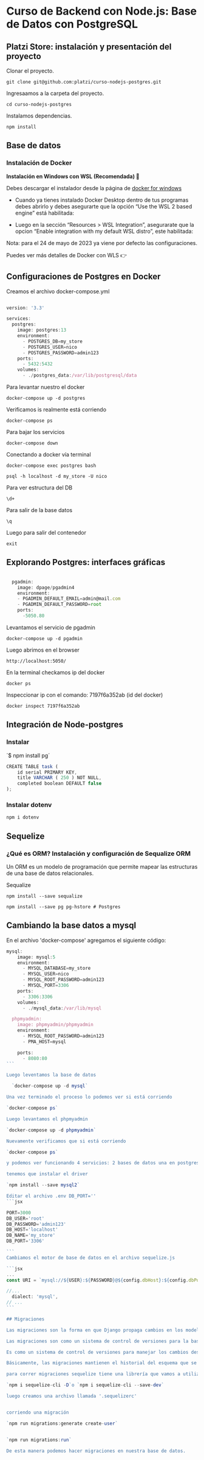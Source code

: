 # Curso de Backend con Node.js: Base de Datos con PostgreSQL

## Platzi Store: instalación y presentación del proyecto

Clonar el proyecto.

  `git clone git@github.com:platzi/curso-nodejs-postgres.git`

Ingresaamos a la carpeta del proyecto.

  `cd curso-nodejs-postgres`

  Instalamos dependencias.

  `npm install`

## Base de datos

### Instalación de Docker

**Instalación en Windows con WSL (Recomendada) 🐧**

Debes descargar el instalador desde la página de [docker for windows](https://docs.docker.com/desktop/install/windows-install/)

- Cuando ya tienes instalado Docker Desktop dentro de tus programas debes abrirlo y debes asegurarte que la opción “Use the WSL 2 based engine” está habilitada:

- Luego en la sección “Resources > WSL Integration”, asegurarate que la opcion “Enable integration with my default WSL distro”, este habilitada:

Nota: para el 24 de mayo de 2023 ya viene por defecto las configuraciones.

Puedes ver más detalles de Docker con WLS 👉 [](https://docs.docker.com/desktop/wsl/)


## Configuraciones de Postgres en Docker


Creamos el archivo docker-compose.yml

```jsx

version: '3.3'

services:
  postgres:
    image: postgres:13
    environment:
      - POSTGRES_DB=my_store
      - POSTGRES_USER=nico
      - POSTGRES_PASSWORD=admin123
    ports:
      - 5432:5432
    volumes:
      - ./postgres_data:/var/lib/postgresql/data


```

Para levantar nuestro el docker

 `docker-compose up -d postgres`

Verificamos is realmente está corriendo

  `docker-compose ps`

  Para bajar los servicios

  `docker-compose down`

Conectando a docker vía terminal

  `docker-compose exec postgres bash`

  `psql -h localhost -d my_store -U nico`

 Para ver estructura del DB

  `\d+`

  Para salir de la base datos

  `\q`
  
  Luego para salir del contenedor

  `exit`


## Explorando Postgres: interfaces gráficas

```jsx

  pgadmin:
    image: dpage/pgadmin4
    environment:
    - PGADMIN_DEFAULT_EMAIL=admin@mail.com
    - PGADMIN_DEFAULT_PASSWORD=root
    ports:
      -5050.80

```

Levantamos el servicio de pgadmin

  `docker-compose up -d pgadmin`

Luego abrimos en el browser 

`http://localhost:5050/`

En la terminal checkamos ip del docker 

`docker ps`

Inspeccionar ip con el comando: 7197f6a352ab (id del docker)

`docker inspect 7197f6a352ab`


## Integración de Node-postgres

### Instalar

´$ npm install pg´

```jsx
CREATE TABLE task (
	id serial PRIMARY KEY,
	title VARCHAR ( 250 ) NOT NULL,
	completed boolean DEFAULT false
);
```

### Instalar dotenv

`npm i dotenv`


## Sequelize

### ¿Qué es ORM? Instalación y configuración de Sequalize ORM

Un ORM es un modelo de programación que permite mapear las estructuras de una base de datos relacionales.

Sequalize

 `npm install --save sequalize`

 `npm install --save pg pg-hstore # Postgres`


## Cambiando la base datos a mysql

En el archivo 'docker-compose' agregamos el siguiente código:

````jsx
mysql:
    image: mysql:5
    environment:
      - MYSQL_DATABASE=my_store
      - MYSQL_USER=nico
      - MYSQL_ROOT_PASSWORD=admin123
      - MYSQL_PORT=3306
    ports:
      - 3306:3306
    volumes:
      - ./mysql_data:/var/lib/mysql

  phpmyadmin:
    image: phpmyadmin/phpmyadmin
    environment:
      - MYSQL_ROOT_PASSWORD=admin123
      - PMA_HOST=mysql

    ports:
      - 8080:80
```

Luego leventamos la base de datos

  `docker-compose up -d mysql`

Una vez terminado el proceso lo podemos ver si está corriendo

`docker-compose ps`

Luego levantamos el phpmyadmin

`docker-compose up -d phpmyadmin`

Nuevamente verificamos que si está corriendo

`docker-compose ps`

y podemos ver funcionando 4 servicios: 2 bases de datos una en postgres y otra en msql Ademas tenemos 2 motores graficos uno en pgadmin y otro en phpmyadmin.

tenemos que instalar el driver

`npm install --save mysql2`

Editar el archivo .env DB_PORT=''
```jsx

PORT=3000
DB_USER='root'
DB_PASSWORD='admin123'
DB_HOST='localhost'
DB_NAME='my_store'
DB_PORT='3306'

```
Cambiamos el motor de base de datos en el archivo sequelize.js

```jsx
...
const URI = `mysql://${USER}:${PASSWORD}@${config.dbHost}:${config.dbPort}/${config.dbName}`;

//...
  dialect: 'mysql',
// ...
```

## Migraciones

Las migraciones son la forma en que Django propaga cambios en los modelos y los refleja en el esquema de bases de datos. - Django.

Las migraciones son como un sistema de control de versiones para la base de datos. - Laravel.

Es como un sistema de control de versiones para manejar los cambios desde el código y trackear los cambios en la base de datos. - Sequelize.

Básicamente, las migraciones mantienen el historial del esquema que se lleva en la base de datos. Es un sistema muy usado en ambientes de producción para trackear los cambios sin tener que replicar todo nuevamente (creación de tablas, llaves foráneas, etc). Es decir, permite saber en qué punto estaba para saber qué es lo que se tiene que modificar.

para correr migraciones sequelize tiene una librería que vamos a utilizar.

`npm i sequelize-cli -D`o `npm i sequelize-cli --save-dev`

luego creamos una archivo llamada '.sequelizerc'  


corriendo una migración

`npm run migrations:generate create-user`


`npm run migrations:run`

De esta manera podemos hacer migraciones en nuestra base de datos.
